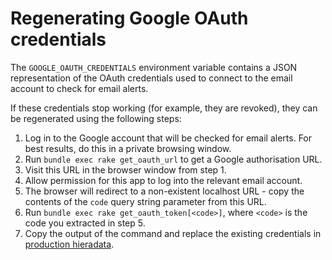 # Regenerating Google OAuth credentials

The `GOOGLE_OAUTH_CREDENTIALS` environment variable contains a JSON
representation of the OAuth credentials used to connect to the email
account to check for email alerts.

If these credentials stop working (for example, they are revoked), they
can be regenerated using the following steps:

1. Log in to the Google account that will be checked for email alerts.
   For best results, do this in a private browsing window.
2. Run `bundle exec rake get_oauth_url` to get a Google authorisation
   URL.
3. Visit this URL in the browser window from step 1.
4. Allow permission for this app to log into the relevant email account.
5. The browser will redirect to a non-existent localhost URL - copy the
   contents of the `code` query string parameter from this URL.
6. Run `bundle exec rake get_oauth_token[<code>]`, where `<code>` is
   the code you extracted in step 5.
7. Copy the output of the command and replace the existing credentials
   in [production hieradata](https://github.com/alphagov/govuk-secrets/blob/master/puppet/hieradata/production_credentials.yaml).
